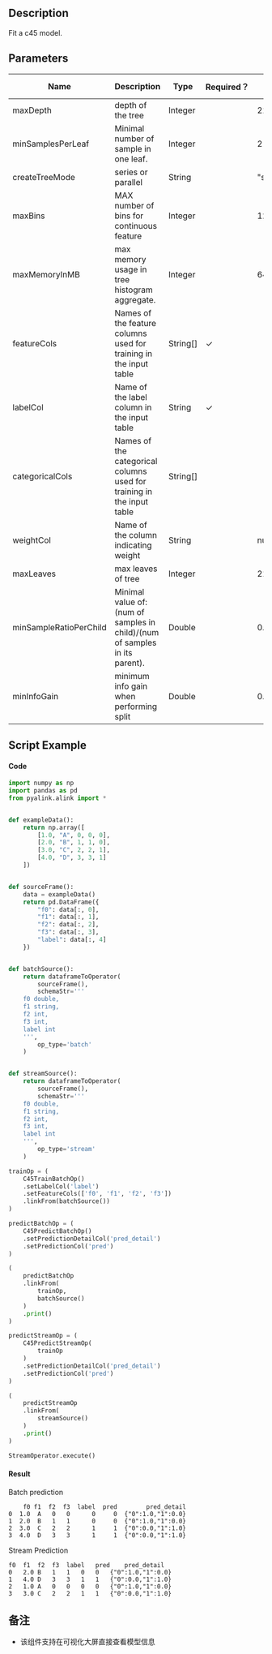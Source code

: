 ## Description
Fit a c45 model.

## Parameters
| Name | Description | Type | Required？ | Default Value |
| --- | --- | --- | --- | --- |
| maxDepth | depth of the tree | Integer |  | 2147483647 |
| minSamplesPerLeaf | Minimal number of sample in one leaf. | Integer |  | 2 |
| createTreeMode | series or parallel | String |  | "series" |
| maxBins | MAX number of bins for continuous feature | Integer |  | 128 |
| maxMemoryInMB | max memory usage in tree histogram aggregate. | Integer |  | 64 |
| featureCols | Names of the feature columns used for training in the input table | String[] | ✓ |  |
| labelCol | Name of the label column in the input table | String | ✓ |  |
| categoricalCols | Names of the categorical columns used for training in the input table | String[] |  |  |
| weightCol | Name of the column indicating weight | String |  | null |
| maxLeaves | max leaves of tree | Integer |  | 2147483647 |
| minSampleRatioPerChild | Minimal value of: (num of samples in child)/(num of samples in its parent). | Double |  | 0.0 |
| minInfoGain | minimum info gain when performing split | Double |  | 0.0 |

## Script Example

#### Code

```python
import numpy as np
import pandas as pd
from pyalink.alink import *


def exampleData():
    return np.array([
        [1.0, "A", 0, 0, 0],
        [2.0, "B", 1, 1, 0],
        [3.0, "C", 2, 2, 1],
        [4.0, "D", 3, 3, 1]
    ])


def sourceFrame():
    data = exampleData()
    return pd.DataFrame({
        "f0": data[:, 0],
        "f1": data[:, 1],
        "f2": data[:, 2],
        "f3": data[:, 3],
        "label": data[:, 4]
    })


def batchSource():
    return dataframeToOperator(
        sourceFrame(),
        schemaStr='''
    f0 double, 
    f1 string, 
    f2 int, 
    f3 int, 
    label int
    ''',
        op_type='batch'
    )


def streamSource():
    return dataframeToOperator(
        sourceFrame(),
        schemaStr='''
    f0 double, 
    f1 string, 
    f2 int, 
    f3 int, 
    label int
    ''',
        op_type='stream'
    )

trainOp = (
    C45TrainBatchOp()
    .setLabelCol('label')
    .setFeatureCols(['f0', 'f1', 'f2', 'f3'])
    .linkFrom(batchSource())
)

predictBatchOp = (
    C45PredictBatchOp()
    .setPredictionDetailCol('pred_detail')
    .setPredictionCol('pred')
)

(
    predictBatchOp
    .linkFrom(
        trainOp,
        batchSource()
    )
    .print()
)

predictStreamOp = (
    C45PredictStreamOp(
        trainOp
    )
    .setPredictionDetailCol('pred_detail')
    .setPredictionCol('pred')
)

(
    predictStreamOp
    .linkFrom(
        streamSource()
    )
    .print()
)

StreamOperator.execute()
```

#### Result
Batch prediction
```
    f0 f1  f2  f3  label  pred        pred_detail
0  1.0  A   0   0      0     0  {"0":1.0,"1":0.0}
1  2.0  B   1   1      0     0  {"0":1.0,"1":0.0}
2  3.0  C   2   2      1     1  {"0":0.0,"1":1.0}
3  4.0  D   3   3      1     1  {"0":0.0,"1":1.0}
```
Stream Prediction
```
f0	f1	f2	f3	label	pred	pred_detail
0	2.0	B	1	1	0	0	{"0":1.0,"1":0.0}
1	4.0	D	3	3	1	1	{"0":0.0,"1":1.0}
2	1.0	A	0	0	0	0	{"0":1.0,"1":0.0}
3	3.0	C	2	2	1	1	{"0":0.0,"1":1.0}
```

## 备注

- 该组件支持在可视化大屏直接查看模型信息


